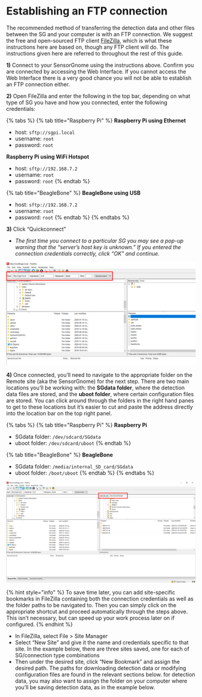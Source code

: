 # Establishing an FTP connection

The recommended method of transferring the detection data and other files between the SG and your computer is with an FTP connection. We suggest the free and open-sourced FTP client [FileZilla](filezilla-project.org/), which is what these instructions here are based on, though any FTP client will do. The instructions given here are referred to throughout the rest of this guide.

**1\)** Connect to your SensorGnome using the instructions above. Confirm you are connected by accessing the Web Interface. If you cannot access the Web Interface there is a very good chance you will not be able to establish an FTP connection either. 

**2\)** Open FileZilla and enter the following in the top bar, depending on what type of SG you have and how you connected, enter the following credentials:

{% tabs %}
{% tab title="Raspberry Pi" %}
**Raspberry Pi using Ethernet**

* host: `sftp://sgpi.local`
* username: `root`
* password: `root`

**Raspberry Pi using WiFi Hotspot**

* host: `sftp://192.168.7.2`
* username: `root`
* password: `root`
{% endtab %}

{% tab title="BeagleBone" %}
**BeagleBone using USB**

* host: `sftp://192.168.7.2`
* username: `root`
* password: `root`
{% endtab %}
{% endtabs %}

**3\)** Click “Quickconnect”

* _The first time you connect to a particular SG you may see a pop-up warning that the “server’s host key is unknown.” If you entered the connection credentials correctly, click “OK” and continue._

![Enter the appropriate host address in the top left address bar ](.gitbook/assets/fztransfer.png)

**4\)** Once connected, you’ll need to navigate to the appropriate folder on the Remote site \(aka the SensorGnome\) for the next step. There are two main locations you’ll be working with: the **SGdata folder**, where the detection data files are stored, and the **uboot folder**, where certain configuration files are stored. You can click around through the folders in the right hand panes to get to these locations but it’s easier to cut and paste the address directly into the location bar on the top right panel.

{% tabs %}
{% tab title="Raspberry Pi" %}
**Raspberry Pi**

* SGdata folder: `/dev/sdcard/SGdata`
* uboot folder: `/dev/sdcard/uboot`
{% endtab %}

{% tab title="BeagleBone" %}
**BeagleBone**

* SGdata folder: `/media/internal_SD_card/SGdata`
* uboot folder: `/boot/uboot`
{% endtab %}
{% endtabs %}

![Navigate to the desired path on right hand panel, or enter the path address in the highlighted area](.gitbook/assets/remotepath.png)

{% hint style="info" %}
To save time later, you can add site-specific bookmarks in FileZilla containing both the connection credentials as well as the folder paths to be navigated to. Then you can simply click on the appropriate shortcut and proceed automatically through the steps above. This isn’t necessary, but can speed up your work process later on if configured. 
{% endhint %}

* In FileZilla, select File &gt; Site Manager
* Select “New Site” and give it the name and credentials specific to that site. In the example below, there are three sites saved, one for each of SG/connection type combinations
* Then under the desired site, click “New Bookmark” and assign the desired path. The paths for downloading detection data or modifying configuration files are found in the relevant sections below. for detection data, you may also want to assign the folder on your computer where you’ll be saving detection data, as in the example below.

